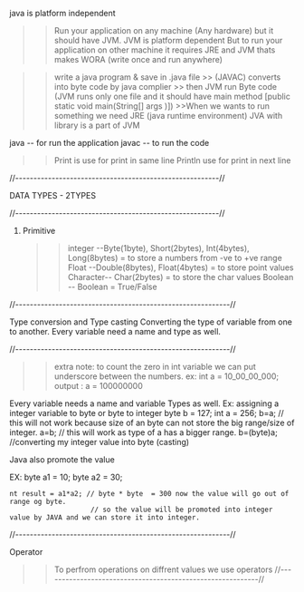 java is platform independent
>>Run your application on any machine (Any hardware) but it should have JVM.
>> JVM is platform dependent
>> But to run your application on other machine it requires JRE and JVM thats makes WORA (write once and run anywhere)


>>write a java program & save in .java file 
    >> (JAVAC) converts into byte code by java complier 
        >> then JVM run Byte code (JVM runs only one file and it should have main method [public static void main(String[] args )])
            >>When we wants to run something we need JRE (java runtime environment)
              JVA with library is a part of JVM


java -- for run the application 
javac -- to run the code

>> Print is use for print in same line 
>> Println use for print in next line

//--------------------------------------------------------//

DATA TYPES - 2TYPES

//--------------------------------------------------------//

1. Primitive
    >> integer  --Byte(1byte), Short(2bytes), Int(4bytes), Long(8bytes) = to store a numbers from -ve to +ve range
    >> Float    --Double(8bytes), Float(4bytes) = to store point values
    >> Character-- Char(2bytes) =  to store the char values
    >> Boolean  -- Boolean = True/False

//-----------------------------------------------------------//

Type conversion and Type casting
Converting the type of variable from one to another.
Every variable need a name and type as well.

//-----------------------------------------------------------//
>>extra note: to count the zero in int variable we can put underscore between the numbers.
ex: int a = 10_00_00_000;
output : a = 100000000

Every variable needs a name and variable Types as well.
Ex: assigning a integer variable to byte or byte to integer
    byte b = 127;
    int a = 256;
    b=a; // this will not work because size of an byte can not store the big range/size of integer.
    a=b; // this will work as type of a has a bigger range.
    b=(byte)a; //converting my integer value into byte (casting)

Java also promote the value 

EX: byte a1 = 10;
    byte a2 = 30;

    nt result = a1*a2; // byte * byte  = 300 now the value will go out of range og byte.
                        // so the value will be promoted into integer value by JAVA and we can store it into integer.
 //-----------------------------------------------------------//

 Operator
  >>To perfrom operations on diffrent values we use operators
 //-----------------------------------------------------------//


